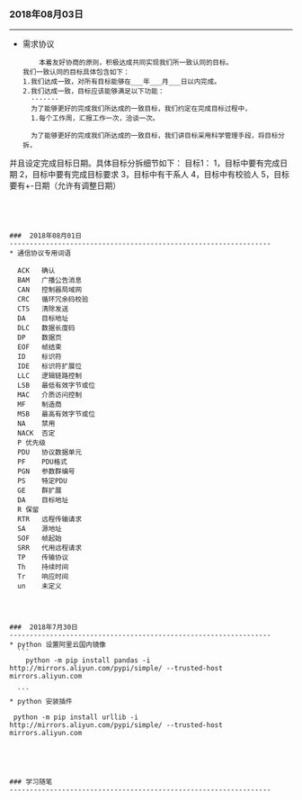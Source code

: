 

###  2018年08月03日
-----------------------------------------------------------------
* 需求协议
  ```
      本着友好协商的原则，积极达成共同实现我们所一致认同的目标。
  我们一致认同的目标具体包含如下：  
  1.我们达成一致，对所有目标能够在___年___月___日以内完成。
  2.我们达成一致，目标应该能够满足以下功能：
    ·······
    为了能够更好的完成我们所达成的一致目标，我们约定在完成目标过程中，
    1.每个工作周，汇报工作一次，洽谈一次。

    为了能够更好的完成我们所达成的一致目标，我们讲目标采用科学管理手段，将目标分拆，
并且设定完成目标日期。具体目标分拆细节如下：
    目标1：
    1，目标中要有完成日期
    2，目标中要有完成目标要求
    3，目标中有干系人
    4，目标中有校验人
    5，目标要有+-日期（允许有调整日期）






  ```




###  2018年08月01日
-----------------------------------------------------------------
* 通信协议专用词语
  ```
      ACK	确认
      BAM	广播公告消息
      CAN	控制器局域网
      CRC	循环冗余码校验
      CTS	清除发送
      DA	目标地址
      DLC	数据长度码
      DP	数据页
      EOF	帧结束
      ID	标识符
      IDE	标识符扩展位
      LLC	逻辑链路控制
      LSB	最低有效字节或位
      MAC	介质访问控制
      MF	制造商
      MSB	最高有效字节或位
      NA	禁用
      NACK	否定
      P	优先级
      PDU	协议数据单元
      PF	PDU格式
      PGN	参数群编号
      PS	特定PDU
      GE	群扩展
      DA	目标地址
      R	保留
      RTR	远程传输请求
      SA	源地址
      SOF	帧起始
      SRR	代用远程请求
      TP	传输协议
      Th	持续时间
      Tr	响应时间
      un	未定义

  ```



###  2018年7月30日
-----------------------------------------------------------------
 * python 设置阿里云国内镜像
    ```
      python -m pip install pandas -i http://mirrors.aliyun.com/pypi/simple/ --trusted-host mirrors.aliyun.com

    ```
 * python 安装插件
   ```
     python -m pip install urllib -i http://mirrors.aliyun.com/pypi/simple/ --trusted-host mirrors.aliyun.com

   ```




 ### 学习随笔
 -----------------------------------------------------------------
